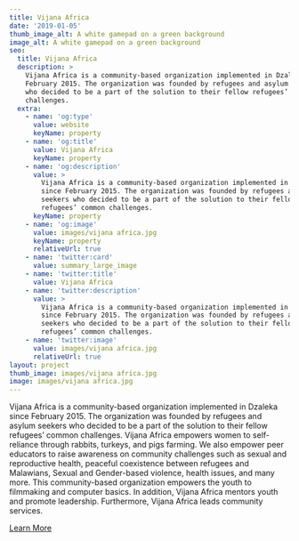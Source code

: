 ```yaml
---
title: Vijana Africa
date: '2019-01-05'
thumb_image_alt: A white gamepad on a green background
image_alt: A white gamepad on a green background
seo:
  title: Vijana Africa
  description: >
    Vijana Africa is a community-based organization implemented in Dzaleka since
    February 2015. The organization was founded by refugees and asylum seekers
    who decided to be a part of the solution to their fellow refugees’ common
    challenges.
  extra:
    - name: 'og:type'
      value: website
      keyName: property
    - name: 'og:title'
      value: Vijana Africa
      keyName: property
    - name: 'og:description'
      value: >
        Vijana Africa is a community-based organization implemented in Dzaleka
        since February 2015. The organization was founded by refugees and asylum
        seekers who decided to be a part of the solution to their fellow
        refugees’ common challenges.
      keyName: property
    - name: 'og:image'
      value: images/vijana africa.jpg
      keyName: property
      relativeUrl: true
    - name: 'twitter:card'
      value: summary_large_image
    - name: 'twitter:title'
      value: Vijana Africa
    - name: 'twitter:description'
      value: >
        Vijana Africa is a community-based organization implemented in Dzaleka
        since February 2015. The organization was founded by refugees and asylum
        seekers who decided to be a part of the solution to their fellow
        refugees’ common challenges.
    - name: 'twitter:image'
      value: images/vijana africa.jpg
      relativeUrl: true
layout: project
thumb_image: images/vijana africa.jpg
image: images/vijana africa.jpg
---
```

Vijana Africa is a community-based organization implemented in Dzaleka since February 2015. The organization was founded by refugees and asylum seekers who decided to be a part of the solution to their fellow refugees’ common challenges. Vijana Africa empowers women to self-reliance through rabbits, turkeys, and pigs farming. We also empower peer educators to raise awareness on community challenges such as sexual and reproductive health, peaceful coexistence between refugees and Malawians, Sexual and Gender-based violence, health issues, and many more. This community-based organization empowers the youth to filmmaking and computer basics. In addition, Vijana Africa mentors youth and promote leadership. Furthermore, Vijana Africa leads community services.


[Learn More](http://vijanaafrica.org/about.php)
